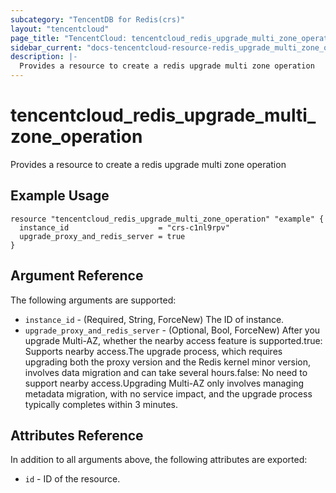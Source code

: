 ```yaml
---
subcategory: "TencentDB for Redis(crs)"
layout: "tencentcloud"
page_title: "TencentCloud: tencentcloud_redis_upgrade_multi_zone_operation"
sidebar_current: "docs-tencentcloud-resource-redis_upgrade_multi_zone_operation"
description: |-
  Provides a resource to create a redis upgrade multi zone operation
---
```


# tencentcloud_redis_upgrade_multi_zone_operation

Provides a resource to create a redis upgrade multi zone operation

## Example Usage

```hcl
resource "tencentcloud_redis_upgrade_multi_zone_operation" "example" {
  instance_id                    = "crs-c1nl9rpv"
  upgrade_proxy_and_redis_server = true
}
```

## Argument Reference

The following arguments are supported:

* `instance_id` - (Required, String, ForceNew) The ID of instance.
* `upgrade_proxy_and_redis_server` - (Optional, Bool, ForceNew) After you upgrade Multi-AZ, whether the nearby access feature is supported.true: Supports nearby access.The upgrade process, which requires upgrading both the proxy version and the Redis kernel minor version, involves data migration and can take several hours.false: No need to support nearby access.Upgrading Multi-AZ only involves managing metadata migration, with no service impact, and the upgrade process typically completes within 3 minutes.

## Attributes Reference

In addition to all arguments above, the following attributes are exported:

* `id` - ID of the resource.




